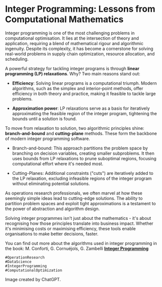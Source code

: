 # Integer Programming: Lessons from Computational Mathematics


Integer programming is one of the most challenging problems in computational optimisation. It lies at the intersection of theory and application, requiring a blend of mathematical rigour and algorithmic ingenuity. Despite its complexity, it has become a cornerstone for solving real-world problems in supply chain optimization, resource allocation, and scheduling.

A powerful strategy for tackling integer programs is through **linear programming (LP) relaxations**. Why? Two main reasons stand out:

+ **Efficiency**: Solving linear programs is a computational triumph. Modern algorithms, such as the simplex and interior-point methods, offer efficiency in both theory and practice, making it feasible to tackle large problems.

+ **Approximation power**: LP relaxations serve as a basis for iteratively approximating the feasible region of the integer program, tightening the bounds until a solution is found.

To move from relaxation to solution, two algorithmic principles shine: **branch-and-bound** and **cutting-plane** methods. These form the backbone of modern integer programming software.

+ Branch-and-bound: This approach partitions the problem space by branching on decision variables, creating smaller subproblems. It then uses bounds from LP relaxations to prune suboptimal regions, focusing computational effort where it's needed most.

+ Cutting-Planes: Additional constraints ("cuts") are iteratively added to the LP relaxation, excluding infeasible regions of the integer program without eliminating potential solutions.

As operations research professionals, we often marvel at how these seemingly simple ideas lead to cutting-edge solutions. The ability to partition problem spaces and exploit tight approximations is a testament to the power of abstraction and algorithm design.

Solving integer programmes isn't just about the mathematics - it's about recognising how those principles translate into business impact. Whether it's minimising costs or maximising efficiency, these tools enable organisations to make better decisions, faster.

You can find out more about the algorithms used in integer programming in the book: M. Conforti, G. Cornuéjols, G. Zambelli [**Integer Programming**](https://link.springer.com/book/10.1007/978-3-319-11008-0)


```
#OperationResearch
#DataScience
#IntegerProgramming 
#ComputationalOptimization 
```


Image created by ChatGPT.

